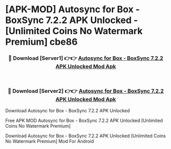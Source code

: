 # [APK-MOD] Autosync for Box - BoxSync 7.2.2 APK Unlocked - [Unlimited Coins No Watermark Premium] cbe86



<div align="center">
<h3>🔴 Download [Server1] 👉👉 <a href="https://momento.my/?title=Autosync_for_Box_-_BoxSync_7.2.2_APK_Unlocked">Autosync for Box - BoxSync 7.2.2 APK Unlocked Mod Apk</a></h3><br>

<h3>🔴 Download [Server2] 👉👉 <a href="https://momento.my/?title=Autosync_for_Box_-_BoxSync_7.2.2_APK_Unlocked">Autosync for Box - BoxSync 7.2.2 APK Unlocked Mod Apk</a></h3>
</div>



Download Autosync for Box - BoxSync 7.2.2 APK Unlocked 

Free APK MOD Autosync for Box - BoxSync 7.2.2 APK Unlocked [Unlimited Coins No Watermark Premium]

Download Autosync for Box - BoxSync 7.2.2 APK Unlocked [Unlimited Coins No Watermark Premium] Mod For Android
